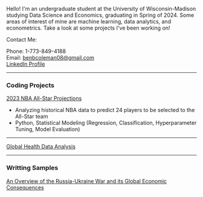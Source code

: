 Hello! I'm an undergraduate student at the University of Wisconsin-Madison studying Data Science and Economics, graduating in Spring of 2024. Some areas of interest of mine are machine learning, data analytics, and econometrics. Take a look at some projects I've been working on!

Contact Me:

Phone: 1-773-849-4188  
Email: benbcoleman08@gmail.com  
[LinkedIn Profile](https://www.linkedin.com/in/benjamin-coleman02/)

---
### Coding Projects

[2023 NBA All-Star Projections](https://nbviewer.org/github/bencoleman24/2023-NBA-All-Star-Projections/blob/main/NBA%20All-Star%20Projections.ipynb/)
* Analyzing historical NBA data to predict 24 players to be selected to the All-Star team
* Python, Statistical Modeling (Regression, Classification, Hyperparameter Tuning, Model Evaluation)
  
---

[Global Health Data Analysis](https://nbviewer.org/github/bencoleman24/Global-Health-Data-Analysis/blob/main/Global%20Health%20Data%20Analysis.ipynb/)

---
### Writting Samples
[An Overview of the Russia-Ukraine War and its Global Economic Consequences](https://issuu.com/uwequilibrium.com/docs/eq_volume_13_spread_)


<!-- Remove above link if you don't want to attibute -->

